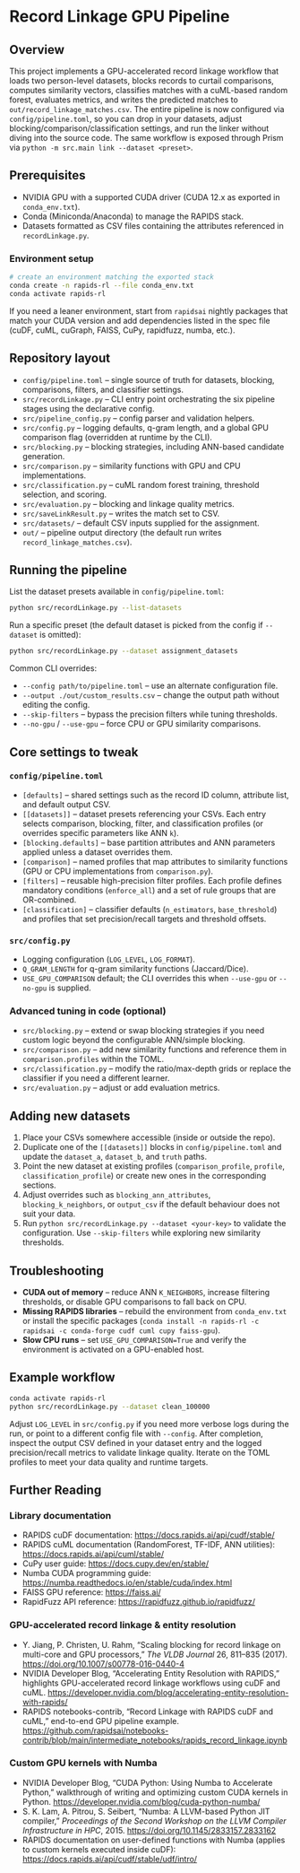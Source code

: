 # Record Linkage GPU Pipeline

## Overview
This project implements a GPU-accelerated record linkage workflow that loads two person-level datasets, blocks records to curtail comparisons, computes similarity vectors, classifies matches with a cuML-based random forest, evaluates metrics, and writes the predicted matches to `out/record_linkage_matches.csv`. The entire pipeline is now configured via `config/pipeline.toml`, so you can drop in your datasets, adjust blocking/comparison/classification settings, and run the linker without diving into the source code. The same workflow is exposed through Prism via `python -m src.main link --dataset <preset>`.

## Prerequisites
- NVIDIA GPU with a supported CUDA driver (CUDA 12.x as exported in `conda_env.txt`).
- Conda (Miniconda/Anaconda) to manage the RAPIDS stack.
- Datasets formatted as CSV files containing the attributes referenced in `recordLinkage.py`.

### Environment setup
```bash
# create an environment matching the exported stack
conda create -n rapids-rl --file conda_env.txt
conda activate rapids-rl
```
If you need a leaner environment, start from `rapidsai` nightly packages that match your CUDA version and add dependencies listed in the spec file (cuDF, cuML, cuGraph, FAISS, CuPy, rapidfuzz, numba, etc.).

## Repository layout
- `config/pipeline.toml` – single source of truth for datasets, blocking, comparisons, filters, and classifier settings.
- `src/recordLinkage.py` – CLI entry point orchestrating the six pipeline stages using the declarative config.
- `src/pipeline_config.py` – config parser and validation helpers.
- `src/config.py` – logging defaults, q-gram length, and a global GPU comparison flag (overridden at runtime by the CLI).
- `src/blocking.py` – blocking strategies, including ANN-based candidate generation.
- `src/comparison.py` – similarity functions with GPU and CPU implementations.
- `src/classification.py` – cuML random forest training, threshold selection, and scoring.
- `src/evaluation.py` – blocking and linkage quality metrics.
- `src/saveLinkResult.py` – writes the match set to CSV.
- `src/datasets/` – default CSV inputs supplied for the assignment.
- `out/` – pipeline output directory (the default run writes `record_linkage_matches.csv`).

## Running the pipeline
List the dataset presets available in `config/pipeline.toml`:
```bash
python src/recordLinkage.py --list-datasets
```

Run a specific preset (the default dataset is picked from the config if `--dataset` is omitted):
```bash
python src/recordLinkage.py --dataset assignment_datasets
```

Common CLI overrides:
- `--config path/to/pipeline.toml` – use an alternate configuration file.
- `--output ./out/custom_results.csv` – change the output path without editing the config.
- `--skip-filters` – bypass the precision filters while tuning thresholds.
- `--no-gpu` / `--use-gpu` – force CPU or GPU similarity comparisons.

## Core settings to tweak
### `config/pipeline.toml`
- `[defaults]` – shared settings such as the record ID column, attribute list, and default output CSV.
- `[[datasets]]` – dataset presets referencing your CSVs. Each entry selects comparison, blocking, filter, and classification profiles (or overrides specific parameters like ANN `k`).
- `[blocking.defaults]` – base partition attributes and ANN parameters applied unless a dataset overrides them.
- `[comparison]` – named profiles that map attributes to similarity functions (GPU or CPU implementations from `comparison.py`).
- `[filters]` – reusable high-precision filter profiles. Each profile defines mandatory conditions (`enforce_all`) and a set of rule groups that are OR-combined.
- `[classification]` – classifier defaults (`n_estimators`, `base_threshold`) and profiles that set precision/recall targets and threshold offsets.

### `src/config.py`
- Logging configuration (`LOG_LEVEL`, `LOG_FORMAT`).
- `Q_GRAM_LENGTH` for q-gram similarity functions (Jaccard/Dice).
- `USE_GPU_COMPARISON` default; the CLI overrides this when `--use-gpu` or `--no-gpu` is supplied.

### Advanced tuning in code (optional)
- `src/blocking.py` – extend or swap blocking strategies if you need custom logic beyond the configurable ANN/simple blocking.
- `src/comparison.py` – add new similarity functions and reference them in `comparison.profiles` within the TOML.
- `src/classification.py` – modify the ratio/max-depth grids or replace the classifier if you need a different learner.
- `src/evaluation.py` – adjust or add evaluation metrics.

## Adding new datasets
1. Place your CSVs somewhere accessible (inside or outside the repo).
2. Duplicate one of the `[[datasets]]` blocks in `config/pipeline.toml` and update the `dataset_a`, `dataset_b`, and `truth` paths.
3. Point the new dataset at existing profiles (`comparison_profile`, `profile`, `classification_profile`) or create new ones in the corresponding sections.
4. Adjust overrides such as `blocking_ann_attributes`, `blocking_k_neighbors`, or `output_csv` if the default behaviour does not suit your data.
5. Run `python src/recordLinkage.py --dataset <your-key>` to validate the configuration. Use `--skip-filters` while exploring new similarity thresholds.

## Troubleshooting
- **CUDA out of memory** – reduce ANN `K_NEIGHBORS`, increase filtering thresholds, or disable GPU comparisons to fall back on CPU.
- **Missing RAPIDS libraries** – rebuild the environment from `conda_env.txt` or install the specific packages (`conda install -n rapids-rl -c rapidsai -c conda-forge cudf cuml cupy faiss-gpu`).
- **Slow CPU runs** – set `USE_GPU_COMPARISON=True` and verify the environment is activated on a GPU-enabled host.

## Example workflow
```bash
conda activate rapids-rl
python src/recordLinkage.py --dataset clean_100000
```
Adjust `LOG_LEVEL` in `src/config.py` if you need more verbose logs during the run, or point to a different config file with `--config`. After completion, inspect the output CSV defined in your dataset entry and the logged precision/recall metrics to validate linkage quality. Iterate on the TOML profiles to meet your data quality and runtime targets.

## Further Reading

### Library documentation
- RAPIDS cuDF documentation: https://docs.rapids.ai/api/cudf/stable/
- RAPIDS cuML documentation (RandomForest, TF-IDF, ANN utilities): https://docs.rapids.ai/api/cuml/stable/
- CuPy user guide: https://docs.cupy.dev/en/stable/
- Numba CUDA programming guide: https://numba.readthedocs.io/en/stable/cuda/index.html
- FAISS GPU reference: https://faiss.ai/
- RapidFuzz API reference: https://rapidfuzz.github.io/rapidfuzz/

### GPU-accelerated record linkage & entity resolution
- Y. Jiang, P. Christen, U. Rahm, “Scaling blocking for record linkage on multi-core and GPU processors,” *The VLDB Journal* 26, 811–835 (2017). https://doi.org/10.1007/s00778-016-0440-4
- NVIDIA Developer Blog, “Accelerating Entity Resolution with RAPIDS,” highlights GPU-accelerated record linkage workflows using cuDF and cuML. https://developer.nvidia.com/blog/accelerating-entity-resolution-with-rapids/
- RAPIDS notebooks-contrib, “Record Linkage with RAPIDS cuDF and cuML,” end-to-end GPU pipeline example. https://github.com/rapidsai/notebooks-contrib/blob/main/intermediate_notebooks/rapids_record_linkage.ipynb

### Custom GPU kernels with Numba
- NVIDIA Developer Blog, “CUDA Python: Using Numba to Accelerate Python,” walkthrough of writing and optimizing custom CUDA kernels in Python. https://developer.nvidia.com/blog/cuda-python-numba/
- S. K. Lam, A. Pitrou, S. Seibert, “Numba: A LLVM-based Python JIT compiler,” *Proceedings of the Second Workshop on the LLVM Compiler Infrastructure in HPC*, 2015. https://doi.org/10.1145/2833157.2833162
- RAPIDS documentation on user-defined functions with Numba (applies to custom kernels executed inside cuDF): https://docs.rapids.ai/api/cudf/stable/udf/intro/

